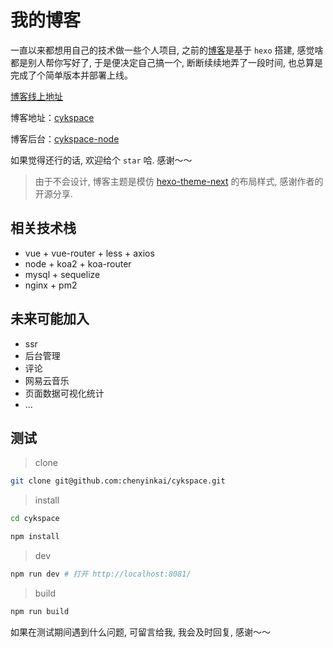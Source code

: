 # 我的博客

一直以来都想用自己的技术做一些个人项目, 之前的[博客](https://chenyinkai.github.io/)是基于 `hexo` 搭建, 感觉啥都是别人帮你写好了, 于是便决定自己搞一个, 断断续续地弄了一段时间, 也总算是完成了个简单版本并部署上线。

[博客线上地址](http://www.cykspace.com)

博客地址：[cykspace](https://github.com/chenyinkai/cykspace)

博客后台：[cykspace-node](https://github.com/chenyinkai/cykspace-node)

如果觉得还行的话, 欢迎给个 `star` 哈. 感谢～～

> 由于不会设计, 博客主题是模仿 [hexo-theme-next](https://github.com/iissnan/hexo-theme-next) 的布局样式, 感谢作者的开源分享.

## 相关技术栈

+ vue + vue-router + less + axios
+ node + koa2 + koa-router
+ mysql + sequelize
+ nginx + pm2

## 未来可能加入

+ ssr
+ 后台管理
+ 评论
+ 网易云音乐
+ 页面数据可视化统计
+ ...

## 测试

> clone

```bash
git clone git@github.com:chenyinkai/cykspace.git
```

> install

```bash
cd cykspace

npm install
```

> dev

```bash
npm run dev # 打开 http://localhost:8081/
```

> build

```bash
npm run build
```

如果在测试期间遇到什么问题, 可留言给我, 我会及时回复, 感谢～～
